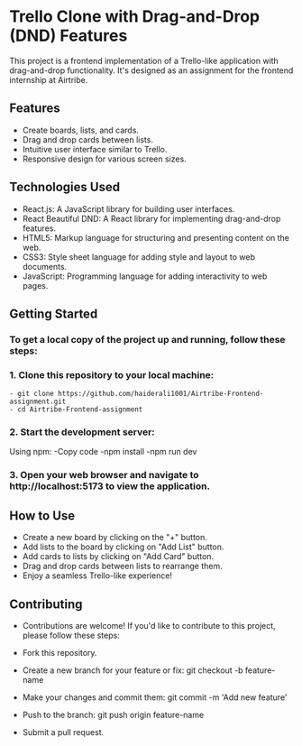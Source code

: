 # Trello Clone with Drag-and-Drop (DND) Features

This project is a frontend implementation of a Trello-like application with drag-and-drop functionality. It's designed as an assignment for the frontend internship at Airtribe.

## Features

- Create boards, lists, and cards.
- Drag and drop cards between lists.
- Intuitive user interface similar to Trello.
- Responsive design for various screen sizes.

## Technologies Used

- React.js: A JavaScript library for building user interfaces.
- React Beautiful DND: A React library for implementing drag-and-drop features.
- HTML5: Markup language for structuring and presenting content on the web.
- CSS3: Style sheet language for adding style and layout to web documents.
- JavaScript: Programming language for adding interactivity to web pages.

## Getting Started

### To get a local copy of the project up and running, follow these steps:

### 1. Clone this repository to your local machine:
    - git clone https://github.com/haiderali1001/Airtribe-Frontend-assignment.git
    - cd Airtribe-Frontend-assignment

### 2. Start the development server:
   Using npm:
    -Copy code
    -npm install
    -npm run dev

### 3. Open your web browser and navigate to http://localhost:5173 to view the application.

## How to Use

- Create a new board by clicking on the "+" button.
- Add lists to the board by clicking on "Add List" button.
- Add cards to lists by clicking on "Add Card" button.
- Drag and drop cards between lists to rearrange them.
- Enjoy a seamless Trello-like experience!

## Contributing
- Contributions are welcome! If you'd like to contribute to this project, please follow these steps:

- Fork this repository.
- Create a new branch for your feature or fix: git checkout -b feature-name
- Make your changes and commit them: git commit -m 'Add new feature'
- Push to the branch: git push origin feature-name
- Submit a pull request.